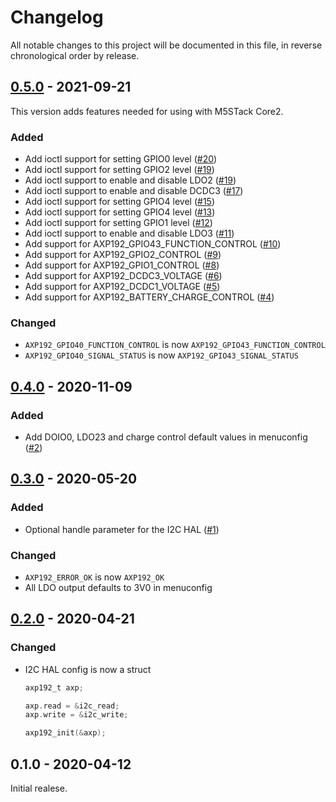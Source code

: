 # Changelog

All notable changes to this project will be documented in this file, in reverse chronological order by release.

## [0.5.0](https://github.com/tuupola/axp192/compare/0.4.0...0.5.0) - 2021-09-21

This version adds features needed for using with M5STack Core2.

### Added

- Add ioctl support for setting GPIO0 level ([#20](https://github.com/tuupola/axp192/issues/20))
- Add ioctl support for setting GPIO2 level ([#19](https://github.com/tuupola/axp192/issues/19))
- Add ioctl support to enable and disable LDO2 ([#19](https://github.com/tuupola/axp192/issues/18))
- Add ioctl support to enable and disable DCDC3 ([#17](https://github.com/tuupola/axp192/issues/17))
- Add ioctl support for setting GPIO4 level ([#15](https://github.com/tuupola/axp192/issues/15))
- Add ioctl support for setting GPIO4 level ([#13](https://github.com/tuupola/axp192/issues/13))
- Add ioctl support for setting GPIO1 level ([#12](https://github.com/tuupola/axp192/issues/12))
- Add ioctl support to enable and disable LDO3 ([#11](https://github.com/tuupola/axp192/issues/11))
- Add support for AXP192_GPIO43_FUNCTION_CONTROL ([#10](https://github.com/tuupola/axp192/issues/10))
- Add support for AXP192_GPIO2_CONTROL ([#9](https://github.com/tuupola/axp192/issues/9))
- Add support for AXP192_GPIO1_CONTROL ([#8](https://github.com/tuupola/axp192/issues/8))
- Add support for AXP192_DCDC3_VOLTAGE ([#6](https://github.com/tuupola/axp192/issues/6))
- Add support for AXP192_DCDC1_VOLTAGE ([#5](https://github.com/tuupola/axp192/issues/5))
- Add support for AXP192_BATTERY_CHARGE_CONTROL ([#4](https://github.com/tuupola/axp192/issues/4))

### Changed

- `AXP192_GPIO40_FUNCTION_CONTROL` is now `AXP192_GPIO43_FUNCTION_CONTROL`
- `AXP192_GPIO40_SIGNAL_STATUS` is now `AXP192_GPIO43_SIGNAL_STATUS`

## [0.4.0](https://github.com/tuupola/axp192/compare/0.3.0...0.4.0) - 2020-11-09

### Added

- Add DOIO0, LDO23 and charge control default values in menuconfig ([#2](https://github.com/tuupola/axp192/issues/2))

## [0.3.0](https://github.com/tuupola/axp192/compare/0.2.0...0.3.0) - 2020-05-20
### Added

- Optional handle parameter for the I2C HAL ([#1](https://github.com/tuupola/axp192/issues/1))

### Changed

- `AXP192_ERROR_OK` is now `AXP192_OK`
- All LDO output defaults to 3V0 in menuconfig

## [0.2.0](https://github.com/tuupola/axp192/compare/0.1.0...0.2.0) - 2020-04-21
### Changed

- I2C HAL config is now a struct

    ```c
    axp192_t axp;

    axp.read = &i2c_read;
    axp.write = &i2c_write;

    axp192_init(&axp);
    ```

## 0.1.0 - 2020-04-12

Initial realese.
